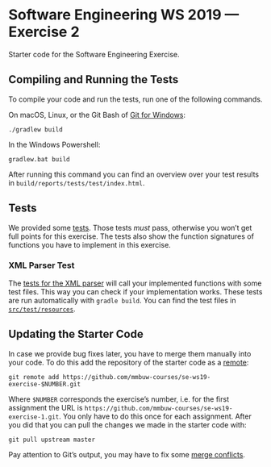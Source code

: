# Software Engineering WS 2019 — Exercise 2
Starter code for the Software Engineering Exercise.

## Compiling and Running the Tests
To compile your code and run the tests, run one of the following commands.

On macOS, Linux, or the Git Bash of [Git for Windows][gitforwindows]:

    ./gradlew build

In the Windows Powershell:

    gradlew.bat build

After running this command you can find an overview over your test results in
`build/reports/tests/test/index.html`.

## Tests
We provided some [tests](src/test/java/exercise/). Those tests *must* pass,
otherwise you won’t get full points for this exercise. The tests also show the
function signatures of functions you have to implement in this exercise.

### XML Parser Test
The [tests for the XML parser](src/test/java/exercise/XMLParserTest.java) will
call your implemented functions with some test files. This way you can check if
your implementation works. These tests are run automatically with `gradle
build`.
You can find the test files in [`src/test/resources`](src/test/resources).

## Updating the Starter Code
In case we provide bug fixes later, you have to merge them manually into your
code. To do this add the repository of the starter code as a
[remote][git-remote]:

    git remote add https://github.com/mmbuw-courses/se-ws19-exercise-$NUMBER.git

Where `$NUMBER` corresponds the exercise’s number, i.e. for the first assignment
the URL is `https://github.com/mmbuw-courses/se-ws19-exercise-1.git`.
You only have to do this once for each assignment.
After you did that you can pull the changes we made in the starter code with:

    git pull upstream master

Pay attention to Git’s output, you may have to fix some [merge
conflicts][git-merge-conflicts].

[gitforwindows]: https://gitforwindows.org/
[git-remote]: https://git-scm.com/docs/git-remote
[git-merge-conflicts]: https://git-scm.com/docs/git-merge#_how_conflicts_are_presented

